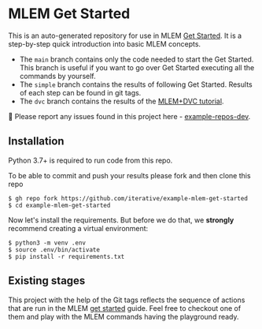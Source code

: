 # MLEM Get Started

This is an auto-generated repository for use in MLEM
[Get Started](https://mlem.ai/doc/get-started). It is a step-by-step quick
introduction into basic MLEM concepts.

- The `main` branch contains only the code needed to start the Get Started. This
  branch is useful if you want to go over Get Started executing all the commands
  by yourself.
- The `simple` branch contains the results of following Get Started. Results of
  each step can be found in git tags.
- The `dvc` branch contains the results of the
  [MLEM+DVC tutorial](http://mlem.ai/doc/use-cases/dvc).

🐛 Please report any issues found in this project here -
[example-repos-dev](https://github.com/iterative/example-repos-dev).

## Installation

Python 3.7+ is required to run code from this repo.

To be able to commit and push your results please fork and then clone this repo

```console
$ gh repo fork https://github.com/iterative/example-mlem-get-started
$ cd example-mlem-get-started
```

Now let's install the requirements. But before we do that, we **strongly**
recommend creating a virtual environment:

```console
$ python3 -m venv .env
$ source .env/bin/activate
$ pip install -r requirements.txt
```

## Existing stages

This project with the help of the Git tags reflects the sequence of actions that
are run in the MLEM [get started](https://mlem.ai/doc/get-started) guide. Feel
free to checkout one of them and play with the MLEM commands having the
playground ready.
